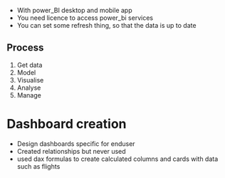 - With power_BI desktop and mobile app
- You need licence to access power_bi services
- You can set some refresh thing, so that the data is up to date
## Process
1. Get data
2. Model
3. Visualise 
4. Analyse
5. Manage

# Dashboard creation
- Design dashboards specific for enduser
- Created relationships but never used
- used dax formulas to create calculated columns and cards with data such as flights